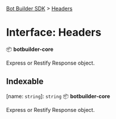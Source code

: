 [Bot Builder SDK](../README.md) > [Headers](../interfaces/botbuilder.headers.md)



# Interface: Headers


:package: **botbuilder-core**

Express or Restify Response object.

## Indexable

\[name: `string`\]:&nbsp;`string`
:package: **botbuilder-core**

Express or Restify Response object.




